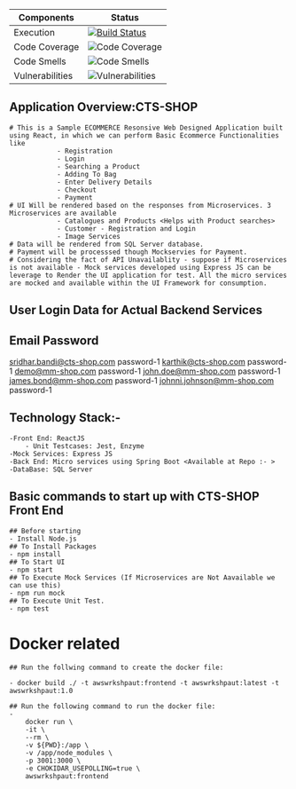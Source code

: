 Components|Status
----|----
Execution|[![Build Status](https://dev.azure.com/MYAzureWorkshopExecution/AZURE_WORKSHOP_PROJECT/_apis/build/status/PREBUILD-QA?repoName=azure_workshop_frontend&branchName=master)](https://dev.azure.com/MYAzureWorkshopExecution/AZURE_WORKSHOP_PROJECT/_build/latest?definitionId=1&repoName=azure_workshop_frontend&branchName=master)
Code Coverage|![Code Coverage](https://img.shields.io/badge/code%20coverage-63.70%20%25-yellowgreen)
Code Smells|![Code Smells](https://img.shields.io/badge/code%20smells-7-brightgreen)
Vulnerabilities|![Vulnerabilities](https://img.shields.io/badge/vulnerabilities-0-brightgreen)


## Application Overview:CTS-SHOP
    # This is a Sample ECOMMERCE Resonsive Web Designed Application built using React, in which we can perform Basic Ecommerce Functionalities like 
                - Registration
                - Login
                - Searching a Product
                - Adding To Bag
                - Enter Delivery Details
                - Checkout
                - Payment
    # UI Will be rendered based on the responses from Microservices. 3 Microservices are available
                - Catalogues and Products <Helps with Product searches>
                - Customer - Registration and Login
                - Image Services
    # Data will be rendered from SQL Server database.
    # Payment will be processsed though Mockservies for Payment.
    # Considering the fact of API Unavailablity - suppose if Microservices is not available - Mock services developed using Express JS can be leverage to Render the UI application for test. All the micro services are mocked and available within the UI Framework for consumption.

## User Login Data for Actual Backend Services
##        Email	                         Password
sridhar.bandi@cts-shop.com	             password-1
karthik@cts-shop.com	                 password-1
demo@mm-shop.com	                     password-1
john.doe@mm-shop.com	                 password-1
james.bond@mm-shop.com	                 password-1
johnni.johnson@mm-shop.com	             password-1


## Technology Stack:-
    -Front End: ReactJS
        - Unit Testcases: Jest, Enzyme
    -Mock Services: Express JS
    -Back End: Micro services using Spring Boot <Available at Repo :- >
    -DataBase: SQL Server

## Basic commands to start up with CTS-SHOP Front End
    ## Before starting
    - Install Node.js
    ## To Install Packages
    - npm install 
    ## To Start UI
    - npm start 
    ## To Execute Mock Services (If Microservices are Not Aavailable we can use this)
    - npm run mock
    ## To Execute Unit Test.
    - npm test


# Docker related

    ## Run the follwing command to create the docker file:

    - docker build ./ -t awswrkshpaut:frontend -t awswrkshpaut:latest -t awswrkshpaut:1.0

    ## Run the following command to run the docker file:
    - 
        docker run \
        -it \
        --rm \
        -v ${PWD}:/app \
        -v /app/node_modules \
        -p 3001:3000 \
        -e CHOKIDAR_USEPOLLING=true \
        awswrkshpaut:frontend